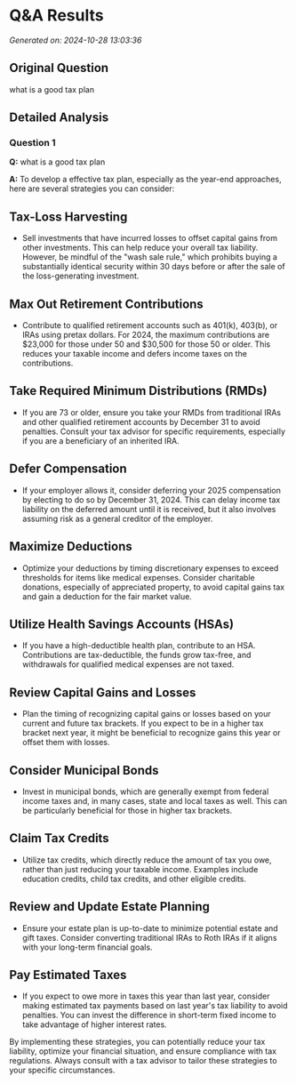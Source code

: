 # Q&A Results

*Generated on: 2024-10-28 13:03:36*

## Original Question

what is a good tax plan

## Detailed Analysis

### Question 1

**Q:** what is a good tax plan

**A:** To develop a effective tax plan, especially as the year-end approaches, here are several strategies you can consider:

## Tax-Loss Harvesting
- Sell investments that have incurred losses to offset capital gains from other investments. This can help reduce your overall tax liability. However, be mindful of the "wash sale rule," which prohibits buying a substantially identical security within 30 days before or after the sale of the loss-generating investment.

## Max Out Retirement Contributions
- Contribute to qualified retirement accounts such as 401(k), 403(b), or IRAs using pretax dollars. For 2024, the maximum contributions are $23,000 for those under 50 and $30,500 for those 50 or older. This reduces your taxable income and defers income taxes on the contributions.

## Take Required Minimum Distributions (RMDs)
- If you are 73 or older, ensure you take your RMDs from traditional IRAs and other qualified retirement accounts by December 31 to avoid penalties. Consult your tax advisor for specific requirements, especially if you are a beneficiary of an inherited IRA.

## Defer Compensation
- If your employer allows it, consider deferring your 2025 compensation by electing to do so by December 31, 2024. This can delay income tax liability on the deferred amount until it is received, but it also involves assuming risk as a general creditor of the employer.

## Maximize Deductions
- Optimize your deductions by timing discretionary expenses to exceed thresholds for items like medical expenses. Consider charitable donations, especially of appreciated property, to avoid capital gains tax and gain a deduction for the fair market value.

## Utilize Health Savings Accounts (HSAs)
- If you have a high-deductible health plan, contribute to an HSA. Contributions are tax-deductible, the funds grow tax-free, and withdrawals for qualified medical expenses are not taxed.

## Review Capital Gains and Losses
- Plan the timing of recognizing capital gains or losses based on your current and future tax brackets. If you expect to be in a higher tax bracket next year, it might be beneficial to recognize gains this year or offset them with losses.

## Consider Municipal Bonds
- Invest in municipal bonds, which are generally exempt from federal income taxes and, in many cases, state and local taxes as well. This can be particularly beneficial for those in higher tax brackets.

## Claim Tax Credits
- Utilize tax credits, which directly reduce the amount of tax you owe, rather than just reducing your taxable income. Examples include education credits, child tax credits, and other eligible credits.

## Review and Update Estate Planning
- Ensure your estate plan is up-to-date to minimize potential estate and gift taxes. Consider converting traditional IRAs to Roth IRAs if it aligns with your long-term financial goals.

## Pay Estimated Taxes
- If you expect to owe more in taxes this year than last year, consider making estimated tax payments based on last year's tax liability to avoid penalties. You can invest the difference in short-term fixed income to take advantage of higher interest rates.

By implementing these strategies, you can potentially reduce your tax liability, optimize your financial situation, and ensure compliance with tax regulations. Always consult with a tax advisor to tailor these strategies to your specific circumstances.

